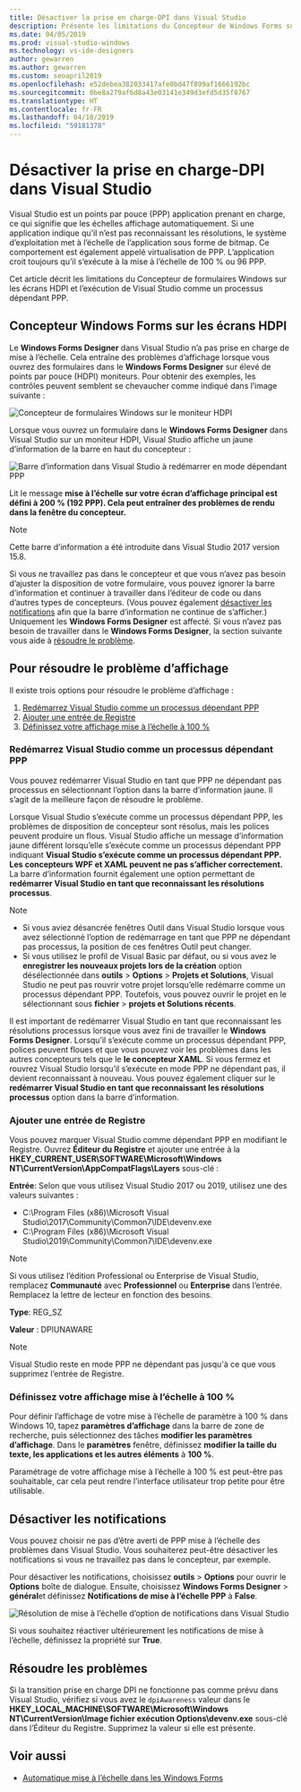 ```yaml
---
title: Désactiver la prise en charge-DPI dans Visual Studio
description: Présente les limitations du Concepteur de Windows Forms sur les écrans HDPI et l’exécution de Visual Studio comme un processus dépendant PPP.
ms.date: 04/05/2019
ms.prod: visual-studio-windows
ms.technology: vs-ide-designers
author: gewarren
ms.author: gewarren
ms.custom: seoapril2019
ms.openlocfilehash: e52debea382033417afe0bd47f899af1666192bc
ms.sourcegitcommit: 0be8a279af6d8a43e03141e349d3efd5d35f8767
ms.translationtype: HT
ms.contentlocale: fr-FR
ms.lasthandoff: 04/18/2019
ms.locfileid: "59181378"
---
```

# <a name="disable-dpi-awareness-in-visual-studio"></a>Désactiver la prise en charge-DPI dans Visual Studio

Visual Studio est un points par pouce (PPP) application prenant en charge, ce qui signifie que les échelles affichage automatiquement. Si une application indique qu’il n’est pas reconnaissant les résolutions, le système d’exploitation met à l’échelle de l’application sous forme de bitmap. Ce comportement est également appelé virtualisation de PPP. L’application croit toujours qu’il s’exécute à la mise à l’échelle de 100 % ou 96 PPP.

Cet article décrit les limitations du Concepteur de formulaires Windows sur les écrans HDPI et l’exécution de Visual Studio comme un processus dépendant PPP.

## <a name="windows-forms-designer-on-hdpi-monitors"></a>Concepteur Windows Forms sur les écrans HDPI

Le **Windows Forms Designer** dans Visual Studio n’a pas prise en charge de mise à l’échelle. Cela entraîne des problèmes d’affichage lorsque vous ouvrez des formulaires dans le **Windows Forms Designer** sur élevé de points par pouce (HDPI) moniteurs. Pour obtenir des exemples, les contrôles peuvent semblent se chevaucher comme indiqué dans l’image suivante :

![Concepteur de formulaires Windows sur le moniteur HDPI](./media/disable-dpi-awareness-visual-studio/win-forms-designer-hdpi.png)

Lorsque vous ouvrez un formulaire dans le **Windows Forms Designer** dans Visual Studio sur un moniteur HDPI, Visual Studio affiche un jaune d’information de la barre en haut du concepteur :

![Barre d’information dans Visual Studio à redémarrer en mode dépendant PPP](./media/disable-dpi-awareness-visual-studio/scaling-gold-bar.png)

Lit le message **mise à l’échelle sur votre écran d’affichage principal est défini à 200 % (192 PPP). Cela peut entraîner des problèmes de rendu dans la fenêtre du concepteur.**

> [!NOTE]
> Cette barre d’information a été introduite dans Visual Studio 2017 version 15.8.

Si vous ne travaillez pas dans le concepteur et que vous n’avez pas besoin d’ajuster la disposition de votre formulaire, vous pouvez ignorer la barre d’information et continuer à travailler dans l’éditeur de code ou dans d’autres types de concepteurs. (Vous pouvez également [désactiver les notifications](#disable-notifications) afin que la barre d’information ne continue de s’afficher.) Uniquement les **Windows Forms Designer** est affecté. Si vous n’avez pas besoin de travailler dans le **Windows Forms Designer**, la section suivante vous aide à [résoudre le problème](#to-resolve-the-display-problem).

## <a name="to-resolve-the-display-problem"></a>Pour résoudre le problème d’affichage

Il existe trois options pour résoudre le problème d’affichage :

1. [Redémarrez Visual Studio comme un processus dépendant PPP](#restart-visual-studio-as-a-dpi-unaware-process)
2. [Ajouter une entrée de Registre](#add-a-registry-entry)
3. [Définissez votre affichage mise à l’échelle à 100 %](#set-your-display-scaling-setting-to-100)

### <a name="restart-visual-studio-as-a-dpi-unaware-process"></a>Redémarrez Visual Studio comme un processus dépendant PPP

Vous pouvez redémarrer Visual Studio en tant que PPP ne dépendant pas processus en sélectionnant l’option dans la barre d’information jaune. Il s’agit de la meilleure façon de résoudre le problème.

Lorsque Visual Studio s’exécute comme un processus dépendant PPP, les problèmes de disposition de concepteur sont résolus, mais les polices peuvent produire un flous. Visual Studio affiche un message d’information jaune différent lorsqu’elle s’exécute comme un processus dépendant PPP indiquant **Visual Studio s’exécute comme un processus dépendant PPP. Les concepteurs WPF et XAML peuvent ne pas s’afficher correctement.** La barre d’information fournit également une option permettant de **redémarrer Visual Studio en tant que reconnaissant les résolutions processus**.

> [!NOTE]
> - Si vous aviez désancrée fenêtres Outil dans Visual Studio lorsque vous avez sélectionné l’option de redémarrage en tant que PPP ne dépendant pas processus, la position de ces fenêtres Outil peut changer.
> - Si vous utilisez le profil de Visual Basic par défaut, ou si vous avez le **enregistrer les nouveaux projets lors de la création** option désélectionnée dans **outils** > **Options**  >  **Projets et Solutions**, Visual Studio ne peut pas rouvrir votre projet lorsqu’elle redémarre comme un processus dépendant PPP. Toutefois, vous pouvez ouvrir le projet en le sélectionnant sous **fichier** > **projets et Solutions récents**.

Il est important de redémarrer Visual Studio en tant que reconnaissant les résolutions processus lorsque vous avez fini de travailler le **Windows Forms Designer**. Lorsqu’il s’exécute comme un processus dépendant PPP, polices peuvent floues et que vous pouvez voir les problèmes dans les autres concepteurs tels que le **le concepteur XAML**. Si vous fermez et rouvrez Visual Studio lorsqu’il s’exécute en mode PPP ne dépendant pas, il devient reconnaissant à nouveau. Vous pouvez également cliquer sur le **redémarrer Visual Studio en tant que reconnaissant les résolutions processus** option dans la barre d’information.

### <a name="add-a-registry-entry"></a>Ajouter une entrée de Registre

Vous pouvez marquer Visual Studio comme dépendant PPP en modifiant le Registre. Ouvrez **Éditeur du Registre** et ajouter une entrée à la **HKEY_CURRENT_USER\SOFTWARE\Microsoft\Windows NT\CurrentVersion\AppCompatFlags\Layers** sous-clé :

**Entrée**: Selon que vous utilisez Visual Studio 2017 ou 2019, utilisez une des valeurs suivantes :

- C:\Program Files (x86)\Microsoft Visual Studio\2017\Community\Common7\IDE\devenv.exe
- C:\Program Files (x86)\Microsoft Visual Studio\2019\Community\Common7\IDE\devenv.exe

> [!NOTE]
> Si vous utilisez l’édition Professional ou Enterprise de Visual Studio, remplacez **Communauté** avec **Professionnel** ou **Enterprise** dans l’entrée. Remplacez la lettre de lecteur en fonction des besoins.

**Type**: REG_SZ

**Valeur** : DPIUNAWARE

> [!NOTE]
> Visual Studio reste en mode PPP ne dépendant pas jusqu'à ce que vous supprimez l’entrée de Registre.

### <a name="set-your-display-scaling-setting-to-100"></a>Définissez votre affichage mise à l’échelle à 100 %

Pour définir l’affichage de votre mise à l’échelle de paramètre à 100 % dans Windows 10, tapez **paramètres d’affichage** dans la barre de zone de recherche, puis sélectionnez des tâches **modifier les paramètres d’affichage**. Dans le **paramètres** fenêtre, définissez **modifier la taille du texte, les applications et les autres éléments** à **100 %**.

Paramétrage de votre affichage mise à l’échelle à 100 % est peut-être pas souhaitable, car cela peut rendre l’interface utilisateur trop petite pour être utilisable.

## <a name="disable-notifications"></a>Désactiver les notifications

Vous pouvez choisir ne pas d’être averti de PPP mise à l’échelle des problèmes dans Visual Studio. Vous souhaiterez peut-être désactiver les notifications si vous ne travaillez pas dans le concepteur, par exemple.

Pour désactiver les notifications, choisissez **outils** > **Options** pour ouvrir le **Options** boîte de dialogue. Ensuite, choisissez **Windows Forms Designer** > **général**et définissez **Notifications de mise à l’échelle PPP** à **False**.

![Résolution de mise à l’échelle d’option de notifications dans Visual Studio](./media/disable-dpi-awareness-visual-studio/notifications-option.png)

Si vous souhaitez réactiver ultérieurement les notifications de mise à l’échelle, définissez la propriété sur **True**.

## <a name="troubleshoot"></a>Résoudre les problèmes

Si la transition prise en charge DPI ne fonctionne pas comme prévu dans Visual Studio, vérifiez si vous avez le `dpiAwareness` valeur dans le **HKEY_LOCAL_MACHINE\SOFTWARE\Microsoft\Windows NT\CurrentVersion\Image fichier exécution Options\devenv.exe**  sous-clé dans l’Éditeur du Registre. Supprimez la valeur si elle est présente.

## <a name="see-also"></a>Voir aussi

- [Automatique mise à l’échelle dans les Windows Forms](automatic-scaling-in-windows-forms.md)
